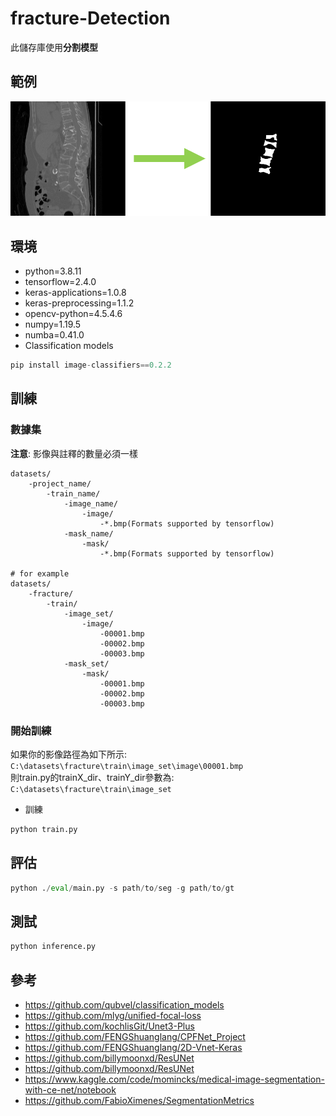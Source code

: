 # fracture-Detection
 此儲存庫使用**分割模型**
 
## 範例
 ![segmentation](https://github.com/qpal147147/fracture-Detection/blob/segmentation/segmentation.png)  
 
## 環境
* python=3.8.11
* tensorflow=2.4.0
* keras-applications=1.0.8
* keras-preprocessing=1.1.2
* opencv-python=4.5.4.6
* numpy=1.19.5
* numba=0.41.0
* Classification models
```python
pip install image-classifiers==0.2.2
```

## 訓練
 ### 數據集
 **注意**: 影像與註釋的數量必須一樣
 
    datasets/
        -project_name/
            -train_name/
                -image_name/
                    -image/
                        -*.bmp(Formats supported by tensorflow)
                -mask_name/
                    -mask/
                        -*.bmp(Formats supported by tensorflow)

    # for example
    datasets/
        -fracture/
            -train/
                -image_set/
                    -image/
                        -00001.bmp
                        -00002.bmp
                        -00003.bmp
                -mask_set/
                    -mask/
                        -00001.bmp
                        -00002.bmp
                        -00003.bmp
                  
   ### 開始訓練
   如果你的影像路徑為如下所示:
   ```C:\datasets\fracture\train\image_set\image\00001.bmp```  
   則train.py的trainX_dir、trainY_dir參數為:
   ```C:\datasets\fracture\train\image_set```
   
   * 訓練
   ```python
   python train.py
   ```

## 評估
 ```python
 python ./eval/main.py -s path/to/seg -g path/to/gt
 ```
## 測試
 ```python
 python inference.py
 ```
 
## 參考
* <https://github.com/qubvel/classification_models>
* <https://github.com/mlyg/unified-focal-loss>
* <https://github.com/kochlisGit/Unet3-Plus>
* <https://github.com/FENGShuanglang/CPFNet_Project>
* <https://github.com/FENGShuanglang/2D-Vnet-Keras>
* <https://github.com/billymoonxd/ResUNet>
* <https://github.com/billymoonxd/ResUNet>
* <https://www.kaggle.com/code/momincks/medical-image-segmentation-with-ce-net/notebook>
* <https://github.com/FabioXimenes/SegmentationMetrics>
